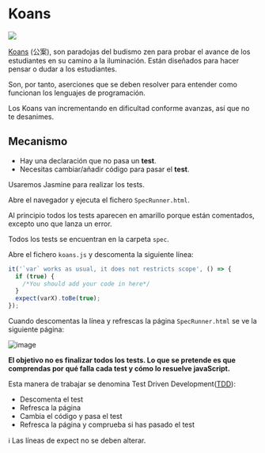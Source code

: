 # Koans

![](https://i.imgur.com/9Ug9NBn.png)

[Koans](https://en.wikipedia.org/wiki/K%C5%8Dan) (公案), son paradojas del budismo zen para probar el avance de los estudiantes en su camino a la iluminación. Están diseñados para hacer pensar o dudar a los estudiantes.

Son, por tanto, aserciones que se deben resolver para entender como funcionan los lenguajes de programación.

Los Koans van incrementando en dificultad conforme avanzas, así que no te desanimes.

## Mecanismo

- Hay una declaración que no pasa un **test**.
- Necesitas cambiar/añadir código para pasar el **test**.

Usaremos Jasmine para realizar los tests.

Abre el navegador y ejecuta el fichero `SpecRunner.html`.

Al principio todos los tests aparecen en amarillo porque están comentados, excepto uno que lanza un error.

Todos los tests se encuentran en la carpeta `spec`. 

Abre el fichero `koans.js` y descomenta la siguiente línea:

```javascript
it('`var` works as usual, it does not restricts scope', () => {
  if (true) {
    /*You should add your code in here*/
  }
  expect(varX).toBe(true);
});
```

Cuando descomentas la línea y refrescas la página `SpecRunner.html` se ve la siguiente página:

![image](https://s3-eu-west-1.amazonaws.com/ih-materials/uploads/upload_0a3269347ff9cf345534607ba27809d2.png)

**El objetivo no es finalizar todos los tests. Lo que se pretende es que comprendas por qué falla cada test y cómo lo resuelve javaScript.**

Esta manera de trabajar se denomina Test Driven Development([TDD](https://en.wikipedia.org/wiki/Test-driven_development)):

- Descomenta el test
- Refresca la página
- Cambia el código y pasa el test
- Refresca la página y comprueba si has pasado el test

ℹ️ 
Las líneas de expect no se deben alterar.


